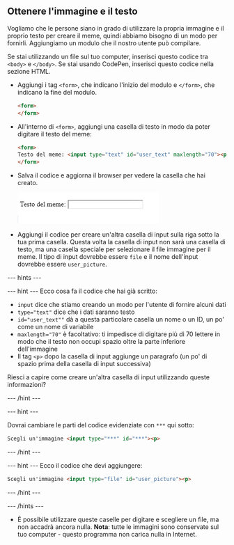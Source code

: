 ## Ottenere l'immagine e il testo

Vogliamo che le persone siano in grado di utilizzare la propria immagine e il proprio testo per creare il meme, quindi abbiamo bisogno di un modo per fornirli. Aggiungiamo un modulo che il nostro utente può compilare.

Se stai utilizzando un file sul tuo computer, inserisci questo codice tra `<body>` e `</body>`. Se stai usando CodePen, inserisci questo codice nella sezione HTML.

- Aggiungi i tag `<form>`, che indicano l'inizio del modulo e `</form>`, che indicano la fine del modulo.

    ```html
    <form>
    </form>
    ```

- All'interno di `<form>`, aggiungi una casella di testo in modo da poter digitare il testo del meme:

  ```html
  <form>
  Testo del meme: <input type="text" id="user_text" maxlength="70"><p>
  </form>
  ```

- Salva il codice e aggiorna il browser per vedere la casella che hai creato.

    ![Primo riquadro](images/first-box.png)

- Aggiungi il codice per creare un'altra casella di input sulla riga sotto la tua prima casella. Questa volta la casella di input non sarà una casella di testo, ma una casella speciale per selezionare il file immagine per il meme. Il tipo di input dovrebbe essere `file` e il nome dell'input dovrebbe essere `user_picture`.

--- hints ---


--- hint --- Ecco cosa fa il codice che hai già scritto:

  * `input` dice che stiamo creando un modo per l'utente di fornire alcuni dati
  * `type="text"` dice che i dati saranno testo
  * `id="user_text""` dà a questa particolare casella un nome o un ID, un po' come un nome di variabile
  * `maxlength="70"` è facoltativo: ti impedisce di digitare più di 70 lettere in modo che il testo non occupi spazio oltre la parte inferiore dell'immagine
  * Il tag `<p>` dopo la casella di input aggiunge un paragrafo (un po' di spazio prima della casella di input successiva)

Riesci a capire come creare un'altra casella di input utilizzando queste informazioni?

--- /hint ---

--- hint ---

Dovrai cambiare le parti del codice evidenziate con `***` qui sotto:

```html
Scegli un'immagine <input type="***" id="***"><p>
```

--- /hint ---

--- hint --- Ecco il codice che devi aggiungere:

```html
Scegli un'immagine <input type="file" id="user_picture"><p>
```
--- /hint ---

--- /hints ---

- È possibile utilizzare queste caselle per digitare e scegliere un file, ma non accadrà ancora nulla. **Nota**: tutte le immagini sono conservate sul tuo computer - questo programma non carica nulla in Internet.
